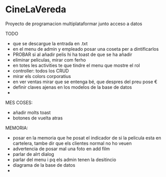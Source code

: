 # CineLaVereda
Proyecto de programacion multiplataformar junto acceso a datos

TODO
  - que se descargue la entrada en .txt
  - en el menu de admin y empleado posar una coseta per a dintificarlos
  - PROBAR si al añadir pelis hi ha toast de que se ha añadir
  - eliminar peliculas, mirar com ferho
  - en totes les activities te que tindre el menu que mostre el rol
  - controller: todos los CRUD
  - mirar els colors corporatius
  - en ver ventas mirar que se entenga bé, que despres del preu pose €
  - definir claves ajenas en los modelos de la base de datos
  - 
  
MES COSES:  
  - añadir molts toast
  - botones de vuelta atras

MEMORIA:
  - posar en la memoria que he posat el indicador de si la pelicula esta en cartelera, tambe dir que els clientes normal no ho veuen
  - advertencia de posar mal una foto en add film
  - parlar de alrt dialog
  - parlar del menu i pq els admin tenen la desitincio
  - diagrama de la base de datos
  - 

